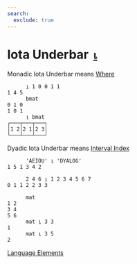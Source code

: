 ```yaml
---
search:
  exclude: true
---
```

<h1 class="heading"><span class="name">Iota Underbar</span> <span class="command">⍸</span></h1>

Monadic Iota Underbar means
[Where](../primitive-functions/where.md)
```apl
      ⍸ 1 0 0 1 1
1 4 5
      bmat
0 1 0
1 0 1
      ⍸ bmat
┌───┬───┬───┐
│1 2│2 1│2 3│
└───┴───┴───┘
```

Dyadic Iota Underbar means
[Interval Index](../primitive-functions/interval-index.md)
```apl
      'AEIOU' ⍸ 'DYALOG'
1 5 1 3 4 2

      2 4 6 ⍸ 1 2 3 4 5 6 7
0 1 1 2 2 3 3

      mat
1 2
3 4
5 6
      mat ⍸ 3 3
1
      mat ⍸ 3 5
2
```
[Language Elements](./language-elements.md)
